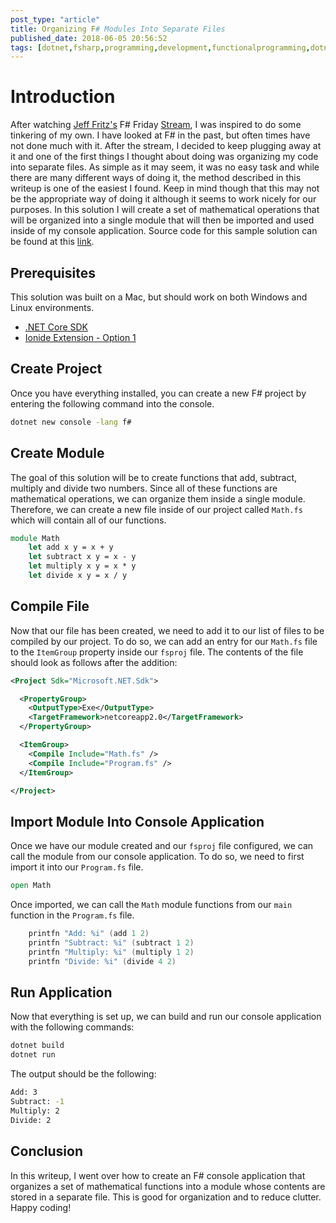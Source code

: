 ```yaml
---
post_type: "article" 
title: Organizing F# Modules Into Separate Files
published_date: 2018-06-05 20:56:52
tags: [dotnet,fsharp,programming,development,functionalprogramming,dotnetcore]
---
```


# Introduction

After watching [Jeff Fritz's](https://twitter.com/csharpfritz) F# Friday [Stream](https://www.twitch.tv/videos/268107540), I was inspired to do some tinkering of my own. I have looked at F# in the past, but often times have not done much with it. After the stream, I decided to keep plugging away at it and one of the first things I thought about doing was organizing my code into separate files. As simple as it may seem, it was no easy task and while there are many different ways of doing it, the method described in this writeup is one of the easiest I found. Keep in mind though that this may not be the appropriate way of doing it although it seems to work nicely for our purposes. In this solution I will create a set of mathematical operations that will be organized into a single module that will then be imported and used inside of my console application. Source code for this sample solution can be found at this [link](https://github.com/lqdev/fsharpmoduledemo).

## Prerequisites

This solution was built on a Mac, but should work on both Windows and Linux environments.

- [.NET Core SDK](https://www.microsoft.com/net/download/macos)
- [Ionide Extension - Option 1](https://fsharp.org/use/mac/)

## Create Project

Once you have everything installed, you can create a new F# project by entering the following command into the console.

```bash
dotnet new console -lang f#
```

## Create Module

The goal of this solution will be to create functions that add, subtract, multiply and divide two numbers. Since all of these functions are mathematical operations, we can organize them inside a single module. Therefore, we can create a new file inside of our project called `Math.fs` which will contain all of our functions.

```fsharp
module Math
    let add x y = x + y
    let subtract x y = x - y
    let multiply x y = x * y
    let divide x y = x / y
```

## Compile File

Now that our file has been created, we need to add it to our list of files to be compiled by our project. To do so, we can add an entry for our `Math.fs` file to the `ItemGroup` property inside our `fsproj` file. The contents of the file should look as follows after the addition:

```xml
<Project Sdk="Microsoft.NET.Sdk">

  <PropertyGroup>
    <OutputType>Exe</OutputType>
    <TargetFramework>netcoreapp2.0</TargetFramework>
  </PropertyGroup>

  <ItemGroup>
    <Compile Include="Math.fs" />
    <Compile Include="Program.fs" />
  </ItemGroup>

</Project>
```

## Import Module Into Console Application

Once we have our module created and our `fsproj` file configured, we can call the module from our console application. To do so, we need to first import it into our `Program.fs` file.

```fsharp
open Math
```

Once imported, we can call the `Math` module functions from our `main` function in the `Program.fs` file.

```fsharp
    printfn "Add: %i" (add 1 2)
    printfn "Subtract: %i" (subtract 1 2)
    printfn "Multiply: %i" (multiply 1 2)
    printfn "Divide: %i" (divide 4 2)
```

## Run Application

Now that everything is set up, we can build and run our console application with the following commands:

```bash
dotnet build
dotnet run
```

The output should be the following:

```bash
Add: 3
Subtract: -1
Multiply: 2
Divide: 2
```

## Conclusion

In this writeup, I went over how to create an F# console application that organizes a set of mathematical functions into a module whose contents are stored in a separate file. This is good for organization and to reduce clutter. Happy coding!


